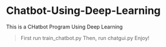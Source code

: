 # Chatbot-Using-Deep-Learning
This is a CHatbot Program Using Deep Learning
>First run train_chatbot.py
>Then, run chatgui.py
>Enjoy!